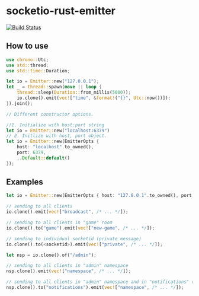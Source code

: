 # socketio-rust-emitter

[![Build Status](https://travis-ci.org/epli2/socketio-rust-emitter.svg?branch=master)](https://travis-ci.org/epli2/socketio-rust-emitter)

## How to use

```rust
use chrono::Utc;
use std::thread;
use std::time::Duration;

let io = Emitter::new("127.0.0.1");
let _ = thread::spawn(move || loop {
    thread::sleep(Duration::from_millis(5000));
    io.clone().emit(vec!["time", &format!("{}", Utc::now())]);
}).join();
```

```rust
// Different constructor options.

//1. Initialize with host:port string
let io = Emitter::new("localhost:6379")
// 2. Initlize with host, port object.
let io = Emitter::new(EmitterOpts {
    host: "localhost".to_owned(),
    port: 6379,
    ..Default::default()
});
```

## Examples

```rust
let io = Emitter::new(EmitterOpts { host: "127.0.0.1".to_owned(), port: 6379, ..Default::default() });

// sending to all clients
io.clone().emit(vec!["broadcast", /* ... */]);

// sending to all clients in "game" room
io.clone().to("game").emit(vec!["new-game", /* ... */]);

// sending to individual socketid (private message)
io.clone().to(<socketid>).emit(vec!["private", /* ... */]);

let nsp = io.clone().of("/admin");

// sending to all clients in "admin" namespace
nsp.clone().emit(vec!["namespace", /* ... */]);

// sending to all clients in "admin" namespace and in "notifications" room
nsp.clone().to("notifications").emit(vec!["namespace", /* ... */]);
```
